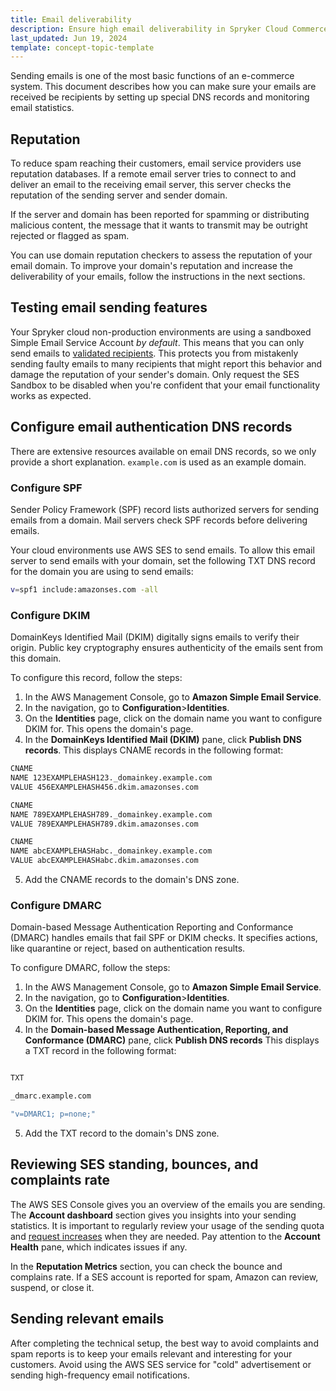 ```yaml
---
title: Email deliverability
description: Ensure high email deliverability in Spryker Cloud Commerce OS by configuring SPF, DKIM, and DMARC DNS records
last_updated: Jun 19, 2024
template: concept-topic-template
---
```



Sending emails is one of the most basic functions of an e-commerce system. This document describes how you can make sure your emails are received be recipients by setting up special DNS records and monitoring email statistics.

## Reputation

To reduce spam reaching their customers, email service providers use reputation databases. If a remote email server tries to connect to and deliver an email to the receiving email server, this server checks the reputation of the sending server and sender domain.

If the server and domain has been reported for spamming or distributing malicious content, the message that it wants to transmit may be outright rejected or flagged as spam.

You can use domain reputation checkers to assess the reputation of your email domain. To improve your domain's reputation and increase the deliverability of your emails, follow the instructions in the next sections.

## Testing email sending features

Your Spryker cloud non-production environments are using a sandboxed Simple Email Service Account *by default*. This means that you can only send emails to [validated recipients](https://docs.spryker.com/docs/ca/dev/email-service/verify-email-addresses.html). This protects you from mistakenly sending faulty emails to many recipients that might report this behavior and damage the reputation of your sender's domain. Only request the SES Sandbox to be disabled when you're confident that your email functionality works as expected.

## Configure email authentication DNS records

There are extensive resources available on email DNS records, so we only provide a short explanation. `example.com` is used as an example domain.

### Configure SPF

Sender Policy Framework (SPF) record lists authorized servers for sending emails from a domain. Mail servers check SPF records before delivering emails.

Your cloud environments use AWS SES to send emails. To allow this email server to send emails with your domain, set the following TXT DNS record for the domain you are using to send emails:

```bash
v=spf1 include:amazonses.com -all
```

### Configure DKIM

 DomainKeys Identified Mail (DKIM) digitally signs emails to verify their origin. Public key cryptography ensures authenticity of the emails sent from this domain.

To configure this record, follow the steps:
1. In the AWS Management Console, go to **Amazon Simple Email Service**.
2. In the navigation, go to **Configuration**>**Identities**.
3. On the **Identities** page, click on the domain name you want to configure DKIM for.
  This opens the domain's page.
4. In the **DomainKeys Identified Mail (DKIM)** pane, click **Publish DNS records**.
This displays CNAME records in the following format:

```bash
CNAME
NAME 123EXAMPLEHASH123._domainkey.example.com
VALUE 456EXAMPLEHASH456.dkim.amazonses.com

CNAME
NAME 789EXAMPLEHASH789._domainkey.example.com
VALUE 789EXAMPLEHASH789.dkim.amazonses.com

CNAME
NAME abcEXAMPLEHASHabc._domainkey.example.com
VALUE abcEXAMPLEHASHabc.dkim.amazonses.com
```

5. Add the CNAME records to the domain's DNS zone.


### Configure DMARC

Domain-based Message Authentication Reporting and Conformance (DMARC) handles emails that fail SPF or DKIM checks. It specifies actions, like quarantine or reject, based on authentication results.

To configure DMARC, follow the steps:

1. In the AWS Management Console, go to **Amazon Simple Email Service**.
2. In the navigation, go to **Configuration**>**Identities**.
3. On the **Identities** page, click on the domain name you want to configure DKIM for.
  This opens the domain's page.
4. In the **Domain-based Message Authentication, Reporting, and Conformance (DMARC)** pane, click **Publish DNS records**
This displays a TXT record in the following format:

```bash

TXT

_dmarc.example.com

"v=DMARC1; p=none;"

```

5. Add the TXT record to the domain's DNS zone.



## Reviewing SES standing, bounces, and complaints rate

The AWS SES Console gives you an overview of the emails you are sending. The **Account dashboard** section gives you insights into your sending statistics. It is important to regularly review your usage of the sending quota and [request increases](/docs/ca/dev/email-service/email-quota-restrictions.html) when they are needed. Pay attention to the **Account Health** pane, which indicates issues if any.

In the **Reputation Metrics** section, you can check the bounce and complains rate. If a SES account is reported for spam, Amazon can review, suspend, or close it.

## Sending relevant emails

After completing the technical setup, the best way to avoid complaints and spam reports is to keep your emails relevant and interesting for your customers. Avoid using the AWS SES service for "cold" advertisement or sending high-frequency email notifications.
